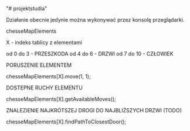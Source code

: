 "# projektstudia" 

Działanie obecnie jedynie można wykonywać przez konsolę przeglądarki.

chesseMapElements

X - indeks tablicy z elementami

od 0 do 3 - PRZESZKODA
od 4 do 6 - DRZWI
od 7 do 10 - CZŁOWIEK

PORUSZENIE ELEMENTEM

chesseMapElements[X].move(1, 1);

DOSTEPNE RUCHY ELEMENTU

chesseMapElements[X].getAvailableMoves();

ZNALEZIENIE NAJKRÓTSZEJ DROGI DO NAJBLIŻSZYCH DRZWI (TODO)

chesseMapElements[X].findPathToClosestDoor();